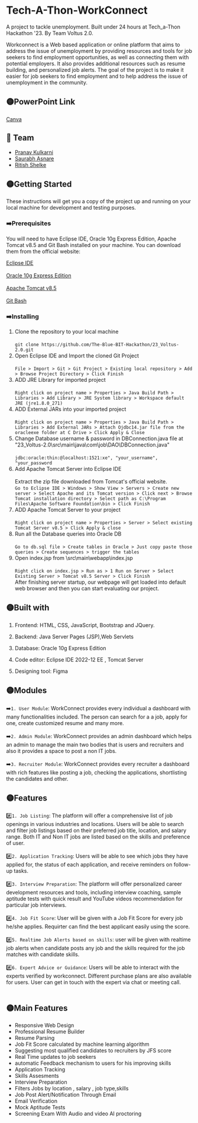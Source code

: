 # Tech-A-Thon-WorkConnect

A project to tackle unemployment. Built under 24 hours at Tech_a-Thon Hackathon '23. By Team Voltus 2.0.


Workconnect is a Web based application or online platform that aims to address the issue of unemployment by providing resources and tools for job seekers to find employment opportunities, as well as connecting them with potential employers. It also provides additional resources such as resume building, and personalized job alerts. The goal of the project is to make it easier for job seekers to find employment and to help address the issue of unemployment in the community.

## 🟡PowerPoint Link
[Canva](https://www.canva.com/design/DAFdmIJXO6Y/LHjXeJcez3XDjIqQz2kMtg/edit?utm_content=DAFdmIJXO6Y&utm_campaign=designshare&utm_medium=link2&utm_source=sharebutton)

## 🚀 Team
- [Pranav Kulkarni](https://github.com/pranavkulkarni2905)
- [Saurabh Asnare](https://github.com/saurabhasnare)
- [Ritish Shelke](https://github.com/ritish007)

## 🟡Getting Started

These instructions will get you a copy of the project up and running on your local machine for development and testing purposes.

### ➡️Prerequisites
You will need to have Eclipse IDE, Oracle 10g Express Edition, Apache Tomcat v8.5 and Git Bash installed on your machine.
You can download them from the official website:

[Eclipse IDE](https://www.eclipse.org/downloads/) <br><br>
[Oracle 10g Express Edition](https://www.oracle.com/in/database/technologies/oracle-database-software-downloads.html) <br><br>
[Apache Tomcat v8.5](https://tomcat.apache.org/download-80.cgi)<br><br>
[Git Bash](https://gitforwindows.org/)

### ➡️Installing

1. Clone the repository to your local machine <br><br>
  `git clone https://github.com/The-Blue-BIT-Hackathon/23_Voltus-2.0.git` <br>
2. Open Eclipse IDE and Import the cloned Git Project <br><br>
 	`File > Import > Git > Git Project > Existing local repository > Add > Browse Project Directory > Click Finish` <br>
3. ADD JRE Library for imported project <br><br>
	`Right click on project name > Properties > Java Build Path > Libraries > Add Library > JRE System library > Workspace default JRE (jre1.8.0_271)`<br>
4. ADD External JARs into your imported project <br><br>
	`Right click on project name > Properties > Java Build Path > Libraries > Add External JARs > Attach Ojdbc14.jar file from the oracleexe folder at C Drive > Click Apply & Close` <br>
5. Change Database username & password in DBConnection.java file at "23_Voltus-2.0\src\main\java\com\job\DAO\DBConnection.java" <br><br>
	`jdbc:oracle:thin:@localhost:1521:xe", "your_username", "your_password`
6. Add Apache Tomcat Server into Eclipse IDE <br><br>
	Extract the zip file downloaded from Tomcat's official website.<br>
	`Go to Eclipse IDE > Windows > Show View > Servers > Create new server > Select Apache and its Tomcat version > Click next > Browse Tomcat installation directory > Select path as C:\Program Files\Apache Software Foundation\bin > Click Finish` <br>
7. ADD Apache Tomcat Server to your project <br><br>
	`Right click on project name > Properties > Server > Select existing Tomcat Server v8.5 > Click Apply & close`
8. Run all the Database queries into Oracle DB <br><br>
	`Go to db.sql file > Create tables in Oracle > Just copy paste those queries > Create sequences > trigger the tables`<br>
9. Open index.jsp from \src\main\webapp\index.jsp <br><br>
	`Right click on index.jsp > Run as > 1 Run on Server > Select Existing Server > Tomcat v8.5 Server > Click Finish` <br>
	After finishing server startup, our webpage will get loaded into default web browser and then you can start evaluating our project. <br>
	
## 🟡Built with

1. Frontend:  HTML, CSS, JavaScript, Bootstrap and JQuery. 

2. Backend: Java Server Pages (JSP),Web Servlets

3. Database: Oracle 10g Express Edition

4. Code editor: Eclipse IDE 2022-12 EE , Tomcat Server

5. Designing tool: Figma

## 🟡Modules

➡️`1. User Module`: WorkConnect provides every individual a dashboard with many functionalities included. The person can search for a a job, apply for one, create customized resume and many more. <br><br>
➡️`2. Admin Module`: WorkConnect provides an admin  dashboard which helps an admin to manage  the main two bodies that is users and recruiters and also it provides a space to post a non IT jobs.<br><br>
➡️`3. Recruiter Module`: WorkConnect provides every recruiter a dashboard with rich features like posting a job, checking the applications, shortlisting the candidates and other. <br>

## 🟡Features
#️⃣`1. Job Listing`: The platform will offer a comprehensive list of job openings in various industries and
locations. Users will be able to search and filter job listings based on their preferred job title,
location, and salary range. Both IT and Non IT jobs are listed based on the skills and preference of user. <br><br>
#️⃣`2. Application Tracking`: Users will be able to see which jobs they have applied for, the status of each application, and
receive reminders on follow-up tasks. <br><br>
#️⃣`3. Interview Preparation`: The platform will offer personalized career development resources and tools, including interview coaching, sample aptitude tests with quick result and YouTube videos recommendation for particular job interviews.<br><br>
#️⃣`4. Job Fit Score`: User will be given with a Job Fit Score for every job he/she applies. Requirter can find the best applicant easily using the score.<br><br>
#️⃣`5. Realtime Job Alerts based on skills`: user will be given with realtime job alerts when candidate posts any job and the skills required for the job matches with candidate skills.<br><br>
#️⃣`6. Expert Advice or Guidance`: Users will be able to interact with the experts verified by workconnect. Different purchase plans are also available for users. User can get in touch with the expert via chat or meeting call. <br><br>

## 🟡Main Features
- Responsive Web Design
- Professional Resume Builder
- Resume Parsing
- Job Fit Score calculated by machine learning algorithm
- Suggesting most qualified candidates to recruiters by JFS score
- Real Time updates to job seekers
- automatic Feedback mechanism to users for his improving skills
- Application Tracking
- Skills Assesments
- Interview Preparation
- Filters Jobs by location , salary , job type,skills
- Job Post Alert/Notification Through Email
- Email Verification
- Mock Aptitude Tests
- Screening Exam With Audio and video AI proctoring <br><br>
